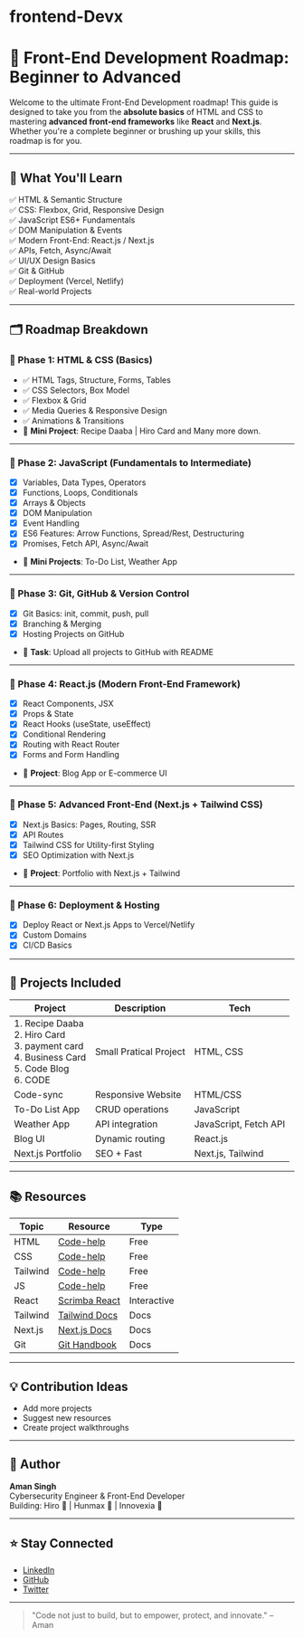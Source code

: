 # frontend-Devx
# 🚀 Front-End Development Roadmap: Beginner to Advanced

Welcome to the ultimate Front-End Development roadmap! This guide is designed to take you from the **absolute basics** of HTML and CSS to mastering **advanced front-end frameworks** like **React** and **Next.js**. Whether you're a complete beginner or brushing up your skills, this roadmap is for you.

---

## 🧠 What You'll Learn

✅ HTML & Semantic Structure  
✅ CSS: Flexbox, Grid, Responsive Design  
✅ JavaScript ES6+ Fundamentals  
✅ DOM Manipulation & Events  
✅ Modern Front-End: React.js / Next.js  
✅ APIs, Fetch, Async/Await  
✅ UI/UX Design Basics  
✅ Git & GitHub  
✅ Deployment (Vercel, Netlify)  
✅ Real-world Projects

---

## 🗂️ Roadmap Breakdown

### 📍 Phase 1: HTML & CSS (Basics)
- ✅ HTML Tags, Structure, Forms, Tables
- ✅ CSS Selectors, Box Model
- ✅ Flexbox & Grid
- ✅ Media Queries & Responsive Design
- ✅ Animations & Transitions
- 🔨 **Mini Project**: Recipe Daaba | Hiro Card and Many more down.
---

### 📍 Phase 2: JavaScript (Fundamentals to Intermediate)
- [x] Variables, Data Types, Operators
- [x] Functions, Loops, Conditionals
- [x] Arrays & Objects
- [x] DOM Manipulation
- [x] Event Handling
- [x] ES6 Features: Arrow Functions, Spread/Rest, Destructuring
- [x] Promises, Fetch API, Async/Await
- 🔨 **Mini Projects**: To-Do List, Weather App

---

### 📍 Phase 3: Git, GitHub & Version Control
- [x] Git Basics: init, commit, push, pull
- [x] Branching & Merging
- [x] Hosting Projects on GitHub
- 🔨 **Task**: Upload all projects to GitHub with README

---

### 📍 Phase 4: React.js (Modern Front-End Framework)
- [x] React Components, JSX
- [x] Props & State
- [x] React Hooks (useState, useEffect)
- [x] Conditional Rendering
- [x] Routing with React Router
- [x] Forms and Form Handling
- 🔨 **Project**: Blog App or E-commerce UI

---

### 📍 Phase 5: Advanced Front-End (Next.js + Tailwind CSS)
- [x] Next.js Basics: Pages, Routing, SSR
- [x] API Routes
- [x] Tailwind CSS for Utility-first Styling
- [x] SEO Optimization with Next.js
- 🔨 **Project**: Portfolio with Next.js + Tailwind

---

### 📍 Phase 6: Deployment & Hosting
- [x] Deploy React or Next.js Apps to Vercel/Netlify
- [x] Custom Domains
- [x] CI/CD Basics

---

## 🧩 Projects Included

| Project | Description | Tech |
|--------|-------------|------|
| 1. Recipe Daaba <br> 2. Hiro Card <br> 3. payment card <br> 4. Business Card <br> 5. Code Blog <br> 6. CODE | Small Pratical Project | HTML, CSS |
|Code-sync | Responsive Website |HTML/CSS |
| To-Do List App | CRUD operations | JavaScript |
| Weather App | API integration | JavaScript, Fetch API |
| Blog UI | Dynamic routing | React.js |
| Next.js Portfolio | SEO + Fast | Next.js, Tailwind |

---

## 📚 Resources

| Topic | Resource | Type |
|-------|----------|------|
| HTML | [Code-help](https://www.youtube.com/watch?v=k7ELO356Npo) | Free |
| CSS | [Code-help](https://www.youtube.com/watch?v=dSJM4Gyh8jE) | Free |
|Tailwind| [Code-help](https://www.youtube.com/watch?v=6a8CNTk9yo4) | Free |
| JS | [Code-help](https://www.youtube.com/watch?v=rfObCuGLSek) | Free |
| React | [Scrimba React](https://scrimba.com/learn/learnreact) | Interactive |
| Tailwind | [Tailwind Docs](https://tailwindcss.com/docs) | Docs |
| Next.js | [Next.js Docs](https://nextjs.org/docs) | Docs |
| Git | [Git Handbook](https://guides.github.com/introduction/git-handbook/) | Docs |

---

## 💡 Contribution Ideas

- Add more projects
- Suggest new resources
- Create project walkthroughs

---

## 🙌 Author

**Aman Singh**  
Cybersecurity Engineer & Front-End Developer  
Building: Hiro 🔐 | Hunmax 🐞 | Innovexia 🚀

---

## ⭐ Stay Connected

- [LinkedIn](https://www.linkedin.com/in/amanpiyush/)
- [GitHub](https://github.com/)
- [Twitter](https://twitter.com/)

---

> "Code not just to build, but to empower, protect, and innovate." – Aman


